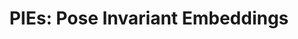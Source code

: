 ---
id:             2019-pies
title:          "PIEs: Pose Invariant Embeddings"
authors:        Chih-Hui Ho, <b>Pedro Morgado</b>, Amir Persekian and Nuno Vasconcelos
venue:          IEEE Conf. on Computer Vision and Pattern Recognition (CVPR), Long Beach, CA, 2019.
year:           "2019-06"
thumbnail:      assets/publications/2019-pies/thumbnail.jpg
links:
    website:    http://www.svcl.ucsd.edu/projects/OOWL/CVPR2019_PIE.html
    pdf:        assets/publications/2019-pies/paper.pdf
    suppl:      http://www.svcl.ucsd.edu/projects/OOWL/CVPR2019_PIE/supp.pdf
    code:       https://github.com/chihhuiho/PIE_pose_invariant_embedding
    data:       https://drive.google.com/file/d/1AAO-Wn6mfIAUN8AcfVoT731XObisVqNV/view?usp=sharing
    poster:     assets/publications/2019-pies/poster.pdf
    bibtex:     assets/publications/2019-pies/ref.txt
---